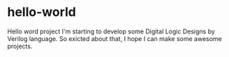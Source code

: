 # hello-world
Hello word project
I'm starting to develop some Digital Logic Designs by Verilog language. So exicted about that, I hope I can make some awesome projects.
